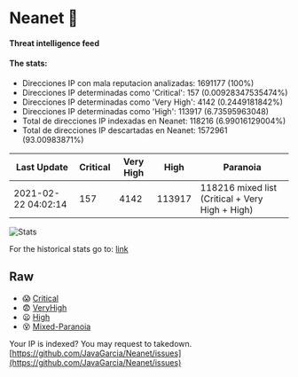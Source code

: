 # Neanet :hocho:
#### Threat intelligence feed
#### The stats:

- Direcciones IP con mala reputacion analizadas: 1691177 (100%)
- Direcciones IP determinadas como 'Critical':  157 (0.00928347535474%)
- Direcciones IP determinadas como 'Very High':  4142 (0.2449181842%)
- Direcciones IP determinadas como 'High':  113917 (6.73595963048)
- Total de direcciones IP indexadas en Neanet:  118216 (6.99016129004%)
- Total de direcciones IP descartadas en Neanet:  1572961 (93.00983871%)

| Last Update | Critical | Very High | High | Paranoia |
| --- | --- | --- | --- | --- |
| 2021-02-22 04:02:14 | 157 | 4142 | 113917 | 118216 mixed list (Critical + Very High + High)|

![Stats](https://docs.google.com/spreadsheets/d/e/2PACX-1vSnaNMIXVabIpDJjufMlzH7poXnshF3mgd8Is1g9ytUEzVsP5my4Trn8f-xkoLLQ38xpL3HtmUexLo6/pubchart?oid=501124687&format=image)

For the historical stats go to: [link](/stats.csv)
## Raw
- :scream: [Critical](https://raw.githubusercontent.com/JavaGarcia/Neanet/master/blacklists/neanet_critical.txt)
- :fearful: [VeryHigh](https://raw.githubusercontent.com/JavaGarcia/Neanet/master/blacklists/neanet_veryHigh.txtt)
- :frowning: [High](https://raw.githubusercontent.com/JavaGarcia/Neanet/master/blacklists/neanet_high.txt)
- :dizzy_face: [Mixed-Paranoia](https://raw.githubusercontent.com/JavaGarcia/Neanet/master/blacklists/neanet_all.txt)


Your IP is indexed? You may request to takedown. [https://github.com/JavaGarcia/Neanet/issues](https://github.com/JavaGarcia/Neanet/issues)




















































































































































































































































































































































































































































































































































































































































































































































































































































































































































































































































































































































































































































































































































































































































































































































































































































































































































































































































































































































































































































































































































































































































































































































































































































































































































































































































































































































































































































































































































































































































































































































































































































































































































































































































































































































































































































































































































































































































































































































































































































































































































































































































































































































































































































































































































